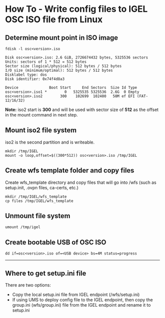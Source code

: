 # How To - Write config files to IGEL OSC ISO file from Linux

## Determine mount point in ISO image

```{fdisk}
fdisk -l osc<version>.iso

Disk osc<version>.iso: 2.6 GiB, 2726674432 bytes, 5325536 sectors
Units: sectors of 1 * 512 = 512 bytes
Sector size (logical/physical): 512 bytes / 512 bytes
I/O size (minimum/optimal): 512 bytes / 512 bytes
Disklabel type: dos
Disk identifier: 0x74f4d8a3

Device              Boot Start     End Sectors  Size Id Type
osc<version>.iso1 *        0   5325535 5325536  2.6G  0 Empty
osc<version>.iso2        300    102699  102400   50M ef EFI (FAT-12/16/32)
   ```
**Note:** iso2 start is **300** and will be used with sector size of **512** as the offset in the mount command in next step.

## Mount iso2 file system

iso2 is the second partition and is writeable.

```{mount_iso2_file_system}
mkdir /tmp/IGEL
mount -o loop,offset=$((300*512)) osc<version>.iso /tmp/IGEL
   ```

## Create wfs template folder and copy files

Create wfs_template directory and copy files that will go into /wfs (such as setup.init, .ovpn files, ca-certs, etc.)

```{wfs_contents}
mkdir /tmp/IGEL/wfs_template  
cp files /tmp/IGEL/wfs_template
   ```

## Unmount file system  

```{umount}
umount /tmp/igel
   ```

## Create bootable USB of OSC ISO  

```{dd}
dd if=osc<version>.iso of=<USB device> bs=4M status=progress  
   ```

-----  
## Where to get setup.ini file

There are two options:

- Copy the local setup.ini file from IGEL endpoint (/wfs/setup.ini)
- If using UMS to deploy config file to the IGEL endpoint, then copy the group.ini (wfs/group.ini) file from the IGEL endpoint and rename it to setup.ini
